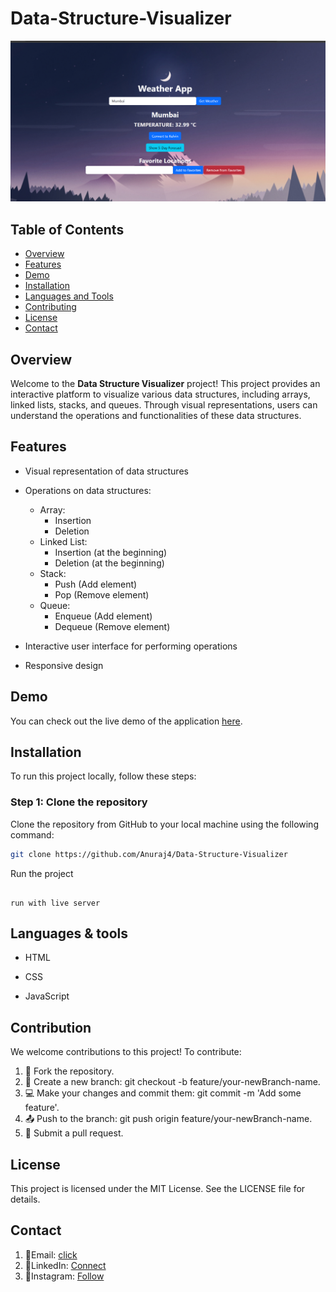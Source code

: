 # Data-Structure-Visualizer

![image](https://github.com/Anuraj4/React-Weather-App/blob/main/Screenshot%202024-05-26%20122857.png)

## Table of Contents

- [Overview](#overview)
- [Features](#features)
- [Demo](#demo)
- [Installation](#installation)
- [Languages and Tools](#Languages&tools)
- [Contributing](#Contribution)
- [License](#License)
- [Contact](#contact)


## Overview

Welcome to the **Data Structure Visualizer** project! This project provides an interactive platform to visualize various data structures, including arrays, linked lists, stacks, and queues. Through visual representations, users can understand the operations and functionalities of these data structures.

## Features

- Visual representation of data structures
- Operations on data structures:
  - Array:
    - Insertion
    - Deletion
  - Linked List:
    - Insertion (at the beginning)
    - Deletion (at the beginning)
  - Stack:
    - Push (Add element)
    - Pop (Remove element)
  - Queue:
    - Enqueue (Add element)
    - Dequeue (Remove element)
      
- Interactive user interface for performing operations
- Responsive design


## Demo

You can check out the live demo of the application [here](http://your-demo-url.com).

## Installation

To run this project locally, follow these steps:

### Step 1: Clone the repository

Clone the repository from GitHub to your local machine using the following command:

```bash
git clone https://github.com/Anuraj4/Data-Structure-Visualizer

```
Run the project
```

run with live server

```

## Languages & tools

- HTML

- CSS

- JavaScript


## Contribution

We welcome contributions to this project! To contribute:

1) 🍴 Fork the repository.
2) 🌿 Create a new branch: git checkout -b feature/your-newBranch-name.
3) 💻 Make your changes and commit them: git commit -m 'Add some feature'.
4) 📤 Push to the branch: git push origin feature/your-newBranch-name.
5) 🔁 Submit a pull request.

## License

This project is licensed under the MIT License. See the LICENSE file for details.

## Contact

1) 📧Email: [click](anurajvenkatpurwar@gmail.com)
2) 💼LinkedIn: [Connect](https://www.linkedin.com/in/anuraj-venkatpurwar/)
3) 📸Instagram: [Follow](https://www.instagram.com/a_n_u_r_a_j_70/)





